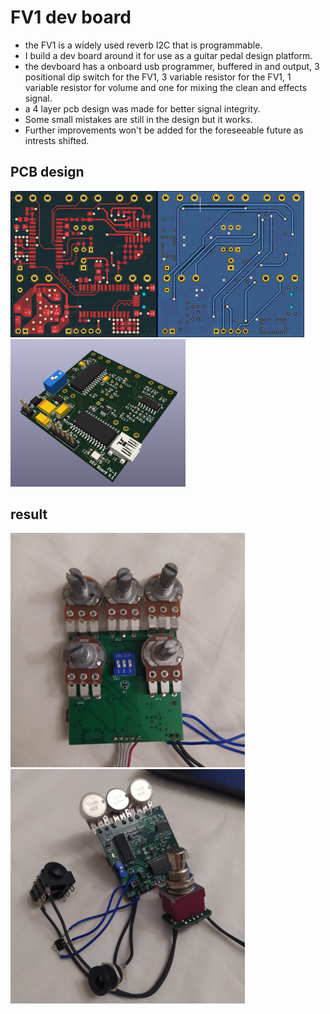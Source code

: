 # FV1 dev board
- the FV1 is a widely used reverb I2C that is programmable.
- I build a dev board around it for use as a guitar pedal design platform.
- the devboard has a onboard usb programmer, buffered in and output, 3 positional dip switch for the FV1, 3 variable resistor for the FV1, 1 variable resistor for volume and one for mixing the clean and effects signal.
- a 4 layer pcb design was made for better signal integrity.
- Some small mistakes are still in the design but it works.
- Further improvements won't be added for the foreseeable future as intrests shifted.

## PCB design
<img src="docs/F.jpg" alt="pic" width="235"/><img src="docs/B.jpg" alt="pic" width="235"/><img src="docs/persp1.jpg" alt="pic" width="280"/>

## result
<img src="docs/result1.jpg" alt="pic" width="375"/><img src="docs/result2.jpg" alt="pic" width="375"/>
